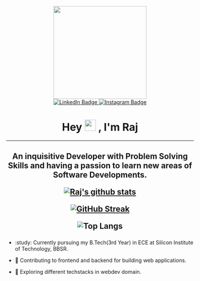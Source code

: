 <div id="header" align="center">
  <img src="https://media.giphy.com/media/qEqiI3Oq7vBkoE236M/giphy.gif" width="250"/>
  <div id="badges">
    <a href="https://www.linkedin.com/in/raj-kishore-patra-247044213/">
      <img src="https://img.shields.io/badge/LinkedIn-blue?style=for-the-badge&logo=linkedin&logoColor=white" alt="LinkedIn Badge"/>
    </a>
    <a href="https://www.instagram.com/__.rajkishore.__/">
      <img src="https://img.shields.io/badge/Instagram-red?logo=instagram&logoColor=white&style=for-the-badge" alt="Instagram Badge"/>
    </a>
  </div>
  <img src="https://komarev.com/ghpvc/?username=rajkishorepatra&style=flat-square&color=blue" alt=""/>
  <h1>
    Hey 
    <img src="https://media.giphy.com/media/hvRJCLFzcasrR4ia7z/giphy.gif" width="30px"/>
    , I'm Raj
  </h1>
</div>

---

<div align="center">
  <h2>An inquisitive Developer with Problem Solving Skills and having a passion to learn new areas of Software Developments.

  [![Raj's github stats](https://github-readme-stats.vercel.app/api?username=rajkishorepatra)](https://github.com/anuraghazra/github-readme-stats)
  
  [![GitHub Streak](http://github-readme-streak-stats.herokuapp.com?user=rajkishorepatra&theme=dark&background=000000)](https://git.io/streak-stats)

  
  ![Top Langs](https://github-readme-stats.vercel.app/api/top-langs/?username=rajkishorepatra&layout=compact&theme=vision-friendly-dark)
</div>
  
###

- :study: Currently pursuing my B.Tech(3rd Year) in ECE at Silicon Institute of Technology, BBSR.
  
- :telescope: Contributing to frontend and backend for building web applications.

- :seedling: Exploring different techstacks in webdev domain.

